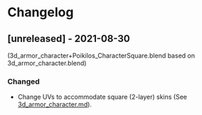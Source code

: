 # Changelog

## [unreleased] - 2021-08-30
(3d_armor_character+Poikilos_CharacterSquare.blend based on 3d_armor_character.blend)

### Changed
- Change UVs to accommodate square (2-layer) skins (See [3d_armor_character.md](3d_armor_character.md)).
